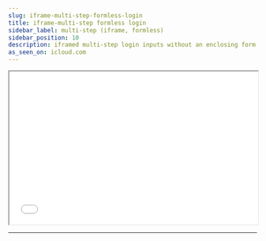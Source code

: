 ```yaml
---
slug: iframe-multi-step-formless-login
title: iframe-multi-step formless login
sidebar_label: multi-step (iframe, formless)
sidebar_position: 10
description: iframed multi-step login inputs without an enclosing form which will store user inputs of each step and will POST on final submit
as_seen_on: icloud.com
---
```


<iframe
  id="test-iframe"
  src="/forms/login/multi-step-formless-login?docusaurus-data-bare-page=true"
  class="margin-vert--sm"
  style="overflow-y: hidden; width: 100%; height: 310px;"
  scrolling="no"
></iframe>

<hr/>
